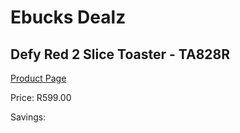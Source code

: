 
# Ebucks Dealz
## Defy Red 2 Slice Toaster - TA828R
[Product Page](https://www.ebucks.com/web/shop/productSelected.do?prodId=1232595774&catId=704985963)

Price: R599.00

Savings: 


	